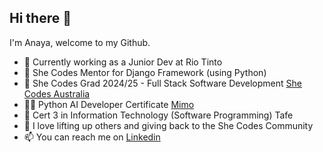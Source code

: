 ## Hi there 👋

I'm Anaya, welcome to my Github.  

- 🔭 Currently working as a Junior Dev at Rio Tinto
- 💜 She Codes Mentor for Django Framework (using Python)
- 💜 She Codes Grad 2024/25 - Full Stack Software Development [She Codes Australia](https://shecodes.com.au/)
- 👩‍💻 Python AI Developer Certificate [Mimo](https://mimo.org/)
- 🌱 Cert 3 in Information Technology (Software Programming) Tafe
- 👯 I love lifting up others and giving back to the She Codes Community
- 📫 You can reach me on [Linkedin](https://www.linkedin.com/in/anaya-dodge-71a61b109)

